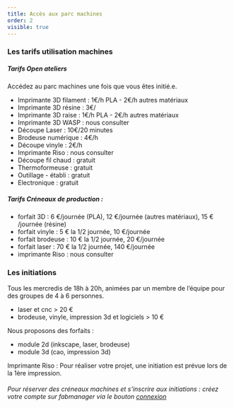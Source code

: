 ```yaml
---
title: Accès aux parc machines
order: 2
visible: true
---
```

### Les tarifs utilisation machines
##### Tarifs Open ateliers

Accédez au parc machines une fois que vous êtes initié.e.

* Imprimante 3D filament : 1€/h PLA - 2€/h autres matériaux
* Imprimante 3D résine : 3€/
* Imprimante 3D raise : 1€/h PLA - 2€/h autres matériaux
* Imprimante 3D WASP : nous consulter
* Découpe Laser : 10€/20 minutes
* Brodeuse numérique : 4€/h
* Découpe vinyle : 2€/h
* Imprimante Riso : nous consulter
* Découpe fil chaud : gratuit
* Thermoformeuse : gratuit
* Outillage - établi : gratuit
* Electronique : gratuit

##### Tarifs Créneaux de production : 
* forfait 3D : 6 €/journée (PLA), 12 €/journée (autres matériaux), 15 € /journée (résine)
* forfait vinyle : 5 € la 1/2 journée, 10 €/journée
* forfait brodeuse : 10 € la 1/2 journée, 20 €/journée
* forfait laser : 70 € la 1/2 journée, 140 €/journée
* imprimante Riso : nous consulter

### Les initiations
Tous les mercredis de 18h à 20h, animées par un membre de
l’équipe pour des groupes de 4 à 6 personnes.
* laser et cnc > 20 €
* brodeuse, vinyle, impression 3d et logiciels > 10 €

Nous proposons des forfaits : 
* module 2d (inkscape, laser, brodeuse)
* module 3d (cao, impression 3d)

Imprimante Riso : Pour réaliser votre projet, une initiation est prévue lors de la 1ère impression.

###### Pour réserver des créneaux machines et s'inscrire aux initiations : créez votre compte sur fabmanager via le bouton [connexion](https://fabmanager.lafun.fr/#!/)


